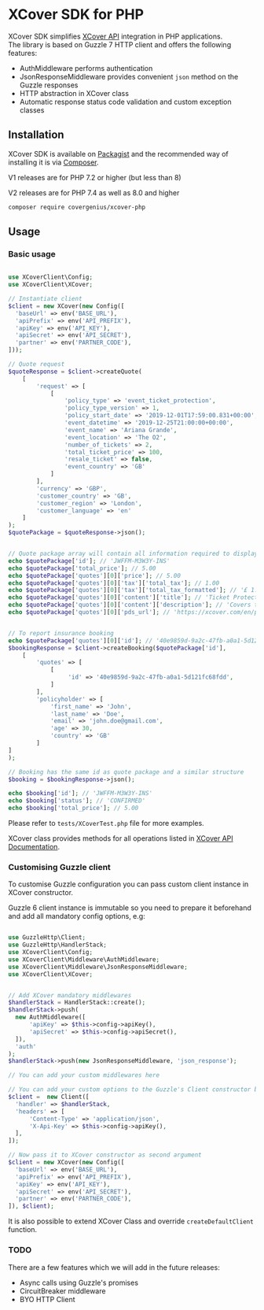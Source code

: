 # XCover SDK for PHP

XCover SDK simplifies [XCover API](https://www.covergenius.com/api/docs/xcover/) integration in PHP applications.     
The library is based on Guzzle 7 HTTP client and offers the following features:

  * AuthMiddleware performs authentication
  * JsonResponseMiddleware provides convenient `json` method on the Guzzle responses 
  * HTTP abstraction in XCover class
  * Automatic response status code validation and custom exception classes

## Installation

XCover SDK is available on [Packagist](https://packagist.org/packages/covergenius/xcover-php) and the recommended way of installing it is via [Composer](https://getcomposer.org/).

V1 releases are for PHP 7.2 or higher (but less than 8)

V2 releases are for PHP 7.4 as well as 8.0 and higher

```bash
composer require covergenius/xcover-php
```

## Usage

### Basic usage

```php

use XCoverClient\Config;
use XCoverClient\XCover;

// Instantiate client
$client = new XCover(new Config([
  'baseUrl' => env('BASE_URL'),
  'apiPrefix' => env('API_PREFIX'),
  'apiKey' => env('API_KEY'),
  'apiSecret' => env('API_SECRET'),
  'partner' => env('PARTNER_CODE'),
]));

// Quote request
$quoteResponse = $client->createQuote(
    [
        'request' => [
            [
                'policy_type' => 'event_ticket_protection', 
                'policy_type_version' => 1, 
                'policy_start_date' => '2019-12-01T17:59:00.831+00:00', 
                'event_datetime' => '2019-12-25T21:00:00+00:00', 
                'event_name' => 'Ariana Grande', 
                'event_location' => 'The O2', 
                'number_of_tickets' => 2, 
                'total_ticket_price' => 100, 
                'resale_ticket' => false, 
                'event_country' => 'GB' 
            ] 
        ], 
        'currency' => 'GBP',
        'customer_country' => 'GB',
        'customer_region' => 'London',
        'customer_language' => 'en' 
    ]
);
$quotePackage = $quoteResponse->json();


// Quote package array will contain all information required to display the insurance offering
echo $quotePackage['id']; // 'JWFFM-M3W3Y-INS'
echo $quotePackage['total_price']; // 5.00
echo $quotePackage['quotes'][0]['price']; // 5.00
echo $quotePackage['quotes'][0]['tax']['total_tax']; // 1.00
echo $quotePackage['quotes'][0]['tax']['total_tax_formatted']; // '£ 1.00'
echo $quotePackage['quotes'][0]['content']['title']; // 'Ticket Protection'
echo $quotePackage['quotes'][0]['content']['description']; // 'Covers the purchase cost of tickets (up to a maximum of £500) if you are unable to attend a booked event as result of an unexpected circumstance.'
echo $quotePackage['quotes'][0]['pds_url']; // 'https://xcover.com/en/pds/JWFFM-M3W3Y-INS?policy_type=event_ticket_protection_v1'


// To report insurance booking
echo $quotePackage['quotes'][0]['id']; // '40e9859d-9a2c-47fb-a0a1-5d121fc68fdd'
$bookingResponse = $client->createBooking($quotePackage['id'],
    [
        'quotes' => [
            [
                 'id' => '40e9859d-9a2c-47fb-a0a1-5d121fc68fdd',
            ]
        ],
        'policyholder' => [
            'first_name' => 'John',
            'last_name' => 'Doe',
            'email' => 'john.doe@gmail.com',
            'age' => 30,
            'country' => 'GB'
        ]
]
);

// Booking has the same id as quote package and a similar structure
$booking = $bookingResponse->json();

echo $booking['id']; // 'JWFFM-M3W3Y-INS'
echo $booking['status']; // 'CONFIRMED'
echo $booking['total_price']; // 5.00
```

Please refer to `tests/XCoverTest.php` file for more examples.

XCover class provides methods for all operations listed in [XCover API Documentation](https://www.covergenius.com/api/docs/xcover/).

### Customising Guzzle client

To customise Guzzle configuration you can pass custom client instance in XCover constructor.

Guzzle 6 client instance is immutable so you need to prepare it beforehand and add all mandatory config options, e.g:
  
```php

use GuzzleHttp\Client;
use GuzzleHttp\HandlerStack;
use XCoverClient\Config;
use XCoverClient\Middleware\AuthMiddleware;
use XCoverClient\Middleware\JsonResponseMiddleware;
use XCoverClient\XCover;


// Add XCover mandatory middlewares
$handlerStack = HandlerStack::create();
$handlerStack->push(
  new AuthMiddleware([
      'apiKey' => $this->config->apiKey(),
      'apiSecret' => $this->config->apiSecret(),
  ]),
  'auth'
);
$handlerStack->push(new JsonResponseMiddleware, 'json_response');

// You can add your custom middlewares here      

// You can add your custom options to the Guzzle's Client constructor below
$client =  new Client([
  'handler' => $handlerStack,
  'headers' => [
      'Content-Type' => 'application/json',
      'X-Api-Key' => $this->config->apiKey(),
  ],
]);

// Now pass it to XCover constructor as second argument
$client = new XCover(new Config([
  'baseUrl' => env('BASE_URL'),
  'apiPrefix' => env('API_PREFIX'),
  'apiKey' => env('API_KEY'),
  'apiSecret' => env('API_SECRET'),
  'partner' => env('PARTNER_CODE'),
]), $client);
```

It is also possible to extend XCover Class and override `createDefaultClient` function.

### TODO

There are a few features which we will add in the future releases:
    
  * Async calls using Guzzle's promises
  * CircuitBreaker middleware
  * BYO HTTP Client

